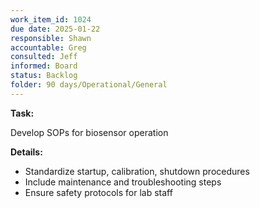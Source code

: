```yaml
---
work_item_id: 1024
due date: 2025-01-22
responsible: Shawn
accountable: Greg
consulted: Jeff
informed: Board
status: Backlog
folder: 90 days/Operational/General
---
```


**Task:**

Develop SOPs for biosensor operation

**Details:**

- Standardize startup, calibration, shutdown procedures
- Include maintenance and troubleshooting steps
- Ensure safety protocols for lab staff
